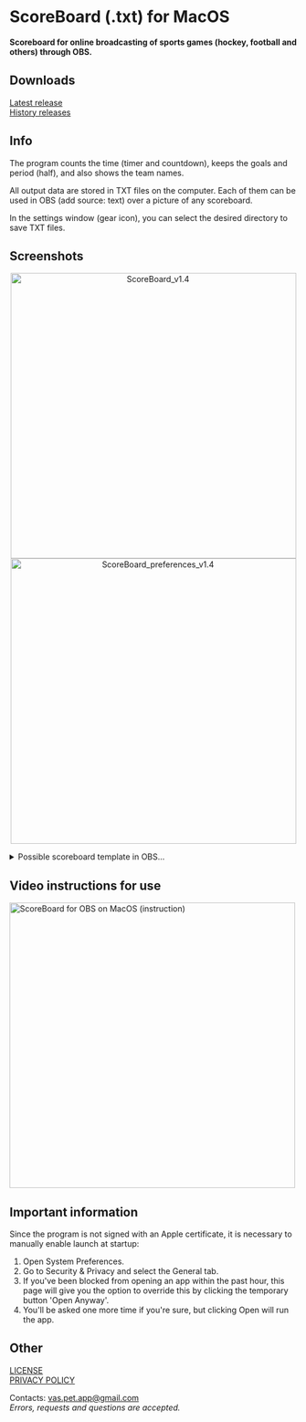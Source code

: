 # ScoreBoard (.txt) for MacOS
**Scoreboard for online broadcasting of sports games (hockey, football and others) through OBS.**

## Downloads
[Latest release](https://github.com/kopsap4ik/ScoreBoard/releases/latest)\
[History releases](https://github.com/kopsap4ik/ScoreBoard/releases)

## Info
The program counts the time (timer and countdown), keeps the goals and period (half), and also shows the team names.

All output data are stored in TXT files on the computer. Each of them can be used in OBS (add source: text) over a picture of any scoreboard.

In the settings window (gear icon), you can select the desired directory to save TXT files.
## Screenshots

<p align="center">
  <img width="500" alt="ScoreBoard_v1.4" src="https://user-images.githubusercontent.com/61139898/118131360-1ed55400-b407-11eb-8da0-6728311ebccd.png">
  <img width="500" alt="ScoreBoard_preferences_v1.4" src="https://user-images.githubusercontent.com/61139898/118131539-52b07980-b407-11eb-844b-d49a909adfb1.png">
</p>

<details>
<summary>Possible scoreboard template in OBS...</summary>
  <img src="https://user-images.githubusercontent.com/61139898/91486208-9af92d00-e8b4-11ea-9844-2f80877b539b.jpg" alt="Scoreboard in OBS">
</details>

## Video instructions for use
  [<img width="500" alt="ScoreBoard for OBS on MacOS (instruction)" src="https://user-images.githubusercontent.com/61139898/118147118-eee27c80-b417-11eb-8874-7b7e5a660840.png">](https://youtu.be/dHj56FIE2ng "ScoreBoard for OBS on MacOS (instruction)")

## Important information
Since the program is not signed with an Apple certificate, it is necessary to manually enable launch at startup:
1. Open System Preferences.
2. Go to Security & Privacy and select the General tab.
3. If you've been blocked from opening an app within the past hour, this page will give you the option to override this by clicking the temporary button 'Open Anyway'.
4. You'll be asked one more time if you're sure, but clicking Open will run the app.

## Other
[LICENSE](https://github.com/kopsap4ik/ScoreBoard/blob/master/LICENSE)\
[PRIVACY POLICY](https://github.com/kopsap4ik/ScoreBoard/blob/master/PRIVACY_POLICY.md)

Contacts: [vas.pet.app@gmail.com](mailto:vas.pet.app@gmail.com)\
*Errors, requests and questions are accepted.*
